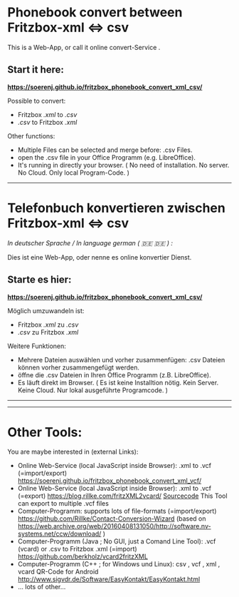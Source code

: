# Phonebook convert between Fritzbox-xml &lt;=> csv 
<!-- *In language english ( 🇬🇧 :gb: ) :* -->

This is a Web-App, or call it online convert-Service .

## Start it here:
**<https://soerenj.github.io/fritzbox_phonebook_convert_xml_csv/>**

Possible to convert:

* Fritzbox *.xml* to *.csv*
* *.csv* to Fritzbox *.xml*

Other functions:

* Multiple Files can be selected and merge before: .csv Files.
* open the .csv file in your Office Programm (e.g. LibreOffice).
* It's running in directly your browser. ( No need of installation. No server. No Cloud. Only local Program-Code. )
 
-----------------------------------

# Telefonbuch konvertieren zwischen Fritzbox-xml &lt;=> csv 
*In deutscher Sprache / In language german ( 🇩🇪 :de: ) :*

Dies ist eine Web-App, oder nenne es online konvertier Dienst.

## Starte es hier:
**<https://soerenj.github.io/fritzbox_phonebook_convert_xml_csv/>**

Möglich umzuwandeln ist:

* Fritzbox *.xml* zu *.csv*
* *.csv* zu Fritzbox *.xml*


Weitere Funktionen:

* Mehrere Dateien auswählen und vorher zusammenfügen: .csv Dateien können vorher zusammengefügt werden.
* öffne die .csv Dateien in Ihren Office Programm (z.B. LibreOffice).
* Es läuft direkt im Browser. ( Es ist keine Installtion nötig. Kein Server. Keine Cloud. Nur lokal ausgeführte Programcode. )

------------------
------------------

# Other Tools:

You are maybe interested in (external Links):

* Online Web-Service (local JavaScript inside Browser): .xml to .vcf (=import/export) <https://soerenj.github.io/fritzbox_phonebook_convert_xml_vcf/>
* Online Web-Service (local JavaScript inside Browser): .xml to .vcf (=export) <https://blog.rillke.com/fritzXML2vcard/> [Sourcecode](https://github.com/Rillke/fritzXML2vcard?tab=readme-ov-file) This Tool can export to multiple .vcf files
* Computer-Programm: supports lots of file-formats (=import/export) <https://github.com/Rillke/Contact-Conversion-Wizard> (based on <https://web.archive.org/web/20160408131050/http://software.nv-systems.net/ccw/download/> )
* Computer-Programm (Java ; No GUI, just a Comand Line Tool): .vcf (vcard) or .csv to Fritzbox .xml (=import) <https://github.com/berkholz/vcard2fritzXML>
* Computer-Programm (C++ ; for Windows und Linux): csv , vcf , xml , vcard QR-Code for Android <http://www.sigvdr.de/Software/EasyKontakt/EasyKontakt.html>
* ... lots of other... 

